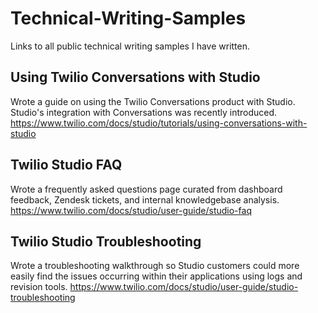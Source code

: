 # Technical-Writing-Samples
Links to all public technical writing samples I have written.

## Using Twilio Conversations with Studio
Wrote a guide on using the Twilio Conversations product with Studio. Studio's integration with Conversations was recently introduced.
https://www.twilio.com/docs/studio/tutorials/using-conversations-with-studio

## Twilio Studio FAQ
Wrote a frequently asked questions page curated from dashboard feedback, Zendesk tickets, and internal knowledgebase analysis.
https://www.twilio.com/docs/studio/user-guide/studio-faq

## Twilio Studio Troubleshooting
Wrote a troubleshooting walkthrough so Studio customers could more easily find the issues occurring within their applications using logs and revision tools.
https://www.twilio.com/docs/studio/user-guide/studio-troubleshooting
